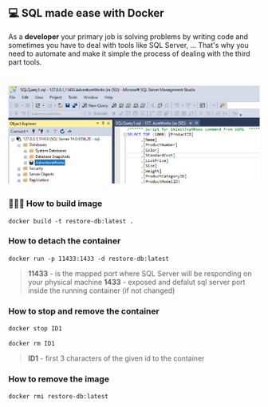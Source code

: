 ## 💻 SQL made ease with Docker
As a **developer** your primary job is solving problems by writing code and sometimes you have to deal with tools like SQL Server, ... That's why you need to automate and make it simple the process of dealing with the third part tools. 
<h1 align="center">
    <img alt="restored-db-sample-in-ssms" title="restored-db-sample-in-ssms" src=".github/sample.PNG" />
</h1>

### 🧠🧘🏿‍ How to build image
```
docker build -t restore-db:latest .
```
### How to detach the container
```
docker run -p 11433:1433 -d restore-db:latest 
```
> **11433** - is the mapped port where SQL Server will be responding on your physical machine
> **1433** - exposed and defalut sql server port inside the running container (if not changed)
### How to stop and remove the container
```
docker stop ID1
```
```
docker rm ID1
```
> **ID1** - first 3 characters of the given id to the container 
### How to remove the image
```
docker rmi restore-db:latest
```
